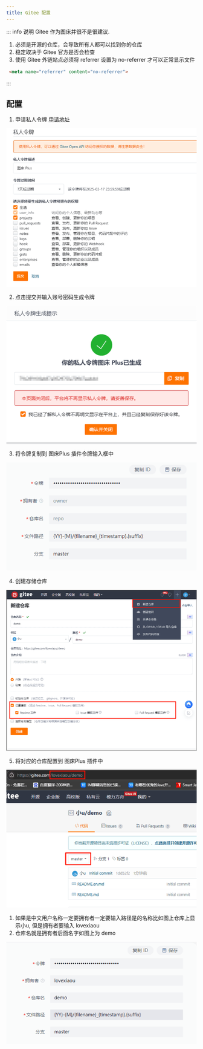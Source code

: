 ```yaml
---
title: Gitee 配置
---
```

::: info 说明
Gitee 作为图床并很不是很建议.
1. 必须是开源的仓库，会导致所有人都可以找到你的仓库
2. 稳定取决于 Gitee 官方是否会检查
3. 使用 Gitee 外链站点必须将 referrer 设置为 no-referrer 才可以正常显示文件
```html
 <meta name="referrer" content="no-referrer">
```
:::

## 配置
1. 申请私人令牌 [申请地址]( https://gitee.com/profile/personal_access_tokens)

![](img/gitee/gitee-01.png)

2. 点击提交并输入账号密码生成令牌

![](img/gitee/gitee-02.png)

3. 将令牌复制到 图床Plus 插件令牌输入框中

![](img/gitee/gitee-03.png)

4. 创建存储仓库

![](img/gitee/gitee-04.png)

5. 将对应的仓库配置到 图床Plus 插件中

![](img/gitee/gitee-05.png)

1. 如果是中文用户名称一定要拥有者一定要输入路径是的名称比如图上仓库上显示小u, 但是拥有者要输入 lovexiaou
2. 仓库名就是拥有者后面名字如图上为 demo

![](img/gitee/gitee-06.png)
